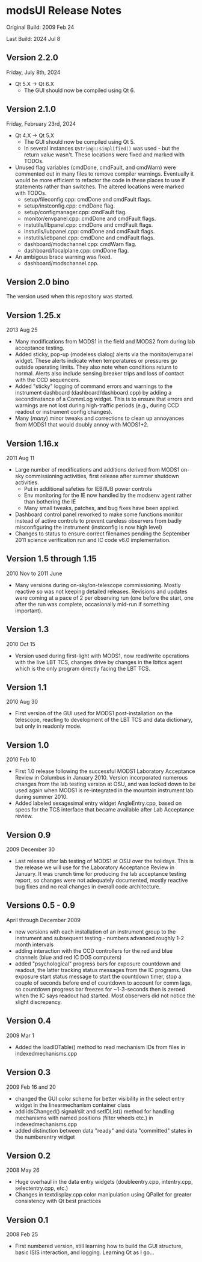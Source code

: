 # modsUI Release Notes
Original Build: 2009 Feb 24

Last Build: 2024 Jul 8

## Version 2.2.0
Friday, July 8th, 2024

- Qt 5.X -> Qt 6.X
    - The GUI should now be compiled using Qt 6.

## Version 2.1.0
Friday, February 23rd, 2024

- Qt 4.X -> Qt 5.X
    - The GUI should now be compiled using Qt 5.
    - In several instances `QString::simplified()` was used - but the return value wasn't. These locations were fixed and marked with TODOs.
- Unused flag variables (cmdDone, cmdFault, and cmdWarn) were commented out in many files to remove compiler warnings. Eventually it would be more efficient to refactor the code in these places to use if statements rather than switches. The altered locations were marked with TODOs.
    - setup/fileconfig.cpp: cmdDone and cmdFault flags.
    - setup/instconfig.cpp: cmdDone flag.
    - setup/configmanager.cpp: cmdFault flag.
    - monitor/envpanel.cpp: cmdDone and cmdFault flags.
    - instutils/llbpanel.cpp: cmdDone and cmdFault flags.
    - instutils/iubpanel.cpp: cmdDone and cmdFault flags.
    - instutils/iebpanel.cpp: cmdDone and cmdFault flags.
    - dashboard/modschannel.cpp: cmdWarn flag.
    - dashboard/focalplane.cpp: cmdDone flag.
- An ambigous brace warning was fixed.
    - dashboard/modschannel.cpp.
    
## Version 2.0 bino

The version used when this repository was started.

## Version 1.25.x
2013 Aug 25

 * Many modifications from MODS1 in the field and MODS2 from during lab acceptance testing.  
 * Added sticky, pop-up (modeless dialog) alerts via the monitor/envpanel widget.  These alerts indicate when temperatures or pressures go outside operating limits.  They also note when conditions return to normal.  Alerts also include sensing breaker trips and loss of contact with the CCD sequencers.
 * Added "sticky" logging of command errors and warnings to the instrument dashboard (dashboard/dashboard.cpp) by adding a secondinstance of a CommLog widget.  This is to ensure that errors and warnings are not lost during high-traffic periods (e.g., during CCD readout or instrument config changes).
 * Many (*many*) minor tweaks and corrections to clean up annoyances from MODS1 that would doubly annoy with MODS1+2.

## Version 1.16.x
2011 Aug 11
 * Large number of modifications and additions derived from MODS1 on-sky commissioning activities, first release after summer shutdown activities.
   * Put in additional safeties for IEB/IUB power controls
   * Env monitoring for the IE now handled by the modsenv agent rather than bothering the IE
   * Many small tweaks, patches, and bug fixes have been applied.
 * Dashboard control panel reworked to make some functions monitor instead of active controls to prevent careless observers from badly misconfiguring the instrument (instconfig is now high level)
 * Changes to status to ensure correct filenames pending the September 2011 science verification run and IC code v6.0 implementation.

## Version 1.5 through 1.15
2010 Nov to 2011 June
 * Many versions during on-sky/on-telescope commissioning.  Mostly reactive so was not keeping detailed releases.  Revisions and updates were coming at a pace of 2 per observing run (one before the start, one after the run was complete, occasionally mid-run if something important).
   
## Version 1.3
2010 Oct 15
 * Version used during first-light with MODS1, now read/write operations with the live LBT TCS, changes drive by changes in the lbttcs agent which is the only program directly facing the LBT TCS.

## Version 1.1
2010 Aug 30
 * First version of the GUI used for MODS1 post-installation on the telescope, reacting to development of the LBT TCS and data dictionary, but only in readonly mode.
   
## Version 1.0 
2010 Feb 10
 * First 1.0 release following the successful MODS1 Laboratory Acceptance Review in Columbus in January 2010. Version incorporated numerous changes from the lab testing version at OSU, and was locked down to be used again when MODS1 is re-integrated in the mountain instrument lab during summer 2010.
 * Added labeled sexagesimal entry widget AngleEntry.cpp, based on specs for the TCS interface that became available after Lab Acceptance review.

## Version 0.9
2009 December 30
 * Last release after lab testing of MODS1 at OSU over the holidays. This is the release we will use for the Laboratory Acceptance Review in January. It was crunch time for producing the lab acceptance testing report, so changes were not adequately documented, mostly reactive bug fixes and no real changes in overall code architecture.

## Versions 0.5 - 0.9
April through December 2009

 * new versions with each installation of an instrument group to the instrument and subsequent testing - numbers advanced roughly 1-2 month intervals
 * adding interaction with the CCD controllers for the red and blue channels (blue and red IC DOS computers)
 * added "psychological" progress bars for exposure countdown and readout, the latter tracking status messages from the IC programs. Use exposure start status message to start the countdown timer, stop a couple of seconds before end of countdown to account for comm lags, so countdown progress bar freezes for ~1-3-seconds then is zeroed when the IC says readout had started.  Most observers did not notice the slight discrepancy.
   
## Version 0.4
2009 Mar 1
 * Added the loadIDTable() method to read mechanism IDs from files in indexedmechanisms.cpp

## Version 0.3
2009 Feb 16 and 20
 * changed the GUI color scheme for better visibility in the select entry widget in the linearmechanism container class
 * add idsChanged() signal/slit and setIDList() method for handling mechanisms with named positions (filter wheels etc.) in indexedmechanisms.cpp
 * added distinction between data "ready" and data "committed" states in the numberentry widget

## Version 0.2
2008 May 26
 * Huge overhaul in the data entry widgets (doubleentry.cpp, intentry.cpp, selectentry.cpp, etc.)
 * Changes in textdisplay.cpp color manipulation using QPallet for greater consistency with Qt best practices

## Version 0.1
2008 Feb 25
 * First numbered version, still learning how to build the GUI structure, basic ISIS interaction, and logging.  Learning Qt as I go...


